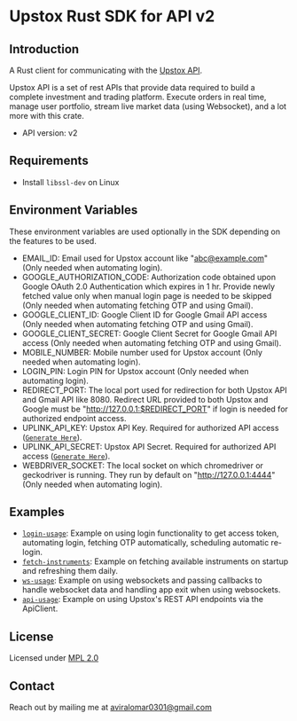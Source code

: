 # Upstox Rust SDK for API v2

## Introduction

A Rust client for communicating with the <a href="https://upstox.com/uplink/">Upstox API</a>.

Upstox API is a set of rest APIs that provide data required to build a complete investment and trading platform. Execute orders in real time, manage user portfolio, stream live market data (using Websocket), and a lot more with this crate.

- API version: v2

## Requirements
- Install `libssl-dev` on Linux

## Environment Variables

These environment variables are used optionally in the SDK depending on the features to be used.

- EMAIL_ID: Email used for Upstox account like "abc@example.com" (Only needed when automating login).
- GOOGLE_AUTHORIZATION_CODE: Authorization code obtained upon Google OAuth 2.0 Authentication which expires in 1 hr. Provide newly fetched value only when manual login page is needed to be skipped (Only needed when automating fetching OTP and using Gmail).
- GOOGLE_CLIENT_ID: Google Client ID for Google Gmail API access (Only needed when automating fetching OTP and using Gmail).
- GOOGLE_CLIENT_SECRET: Google Client Secret for Google Gmail API access (Only needed when automating fetching OTP and using Gmail).
- MOBILE_NUMBER: Mobile number used for Upstox account (Only needed when automating login).
- LOGIN_PIN: Login PIN for Upstox account (Only needed when automating login).
- REDIRECT_PORT: The local port used for redirection for both Upstox API and Gmail API like 8080. Redirect URL provided to both Upstox and Google must be "http://127.0.0.1:$REDIRECT_PORT" if login is needed for authorized endpoint access.
- UPLINK_API_KEY: Upstox API Key. Required for authorized API access ([`Generate Here`](https://account.upstox.com/developer/apps)).
- UPLINK_API_SECRET: Upstox API Secret. Required for authorized API access ([`Generate Here`](https://account.upstox.com/developer/apps)).
- WEBDRIVER_SOCKET: The local socket on which chromedriver or geckodriver is running. They run by default on "http://127.0.0.1:4444" (Only needed when automating login).


## Examples

- [`login-usage`](https://github.com/Aviral-Omar/upstox-rust-sdk/tree/main/examples/login_usage): Example on using login functionality to get access token, automating login, fetching OTP automatically, scheduling automatic re-login.
- [`fetch-instruments`](https://github.com/Aviral-Omar/upstox-rust-sdk/tree/main/examples/fetch_instruments): Example on fetching available instruments on startup and refreshing them daily.
- [`ws-usage`](https://github.com/Aviral-Omar/upstox-rust-sdk/tree/main/examples/ws_usage): Example on using websockets and passing callbacks to handle websocket data and handling app exit when using websockets.
- [`api-usage`](https://github.com/Aviral-Omar/upstox-rust-sdk/tree/main/examples/api_usage): Example on using Upstox's REST API endpoints via the ApiClient.

## License

Licensed under <a href="https://choosealicense.com/licenses/mpl-2.0/">MPL 2.0</a>


## Contact

Reach out by mailing me at aviralomar0301@gmail.com
